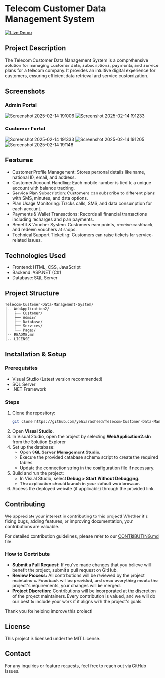 # Telecom Customer Data Management System

[![Live Demo](https://img.shields.io/badge/Live%20Demo-Click%20Here-blue)](https://telecom-customer-app-azcycacucphyach6.italynorth-01.azurewebsites.net/)

## Project Description
The Telecom Customer Data Management System is a comprehensive solution for managing customer data, subscriptions, payments, and service plans for a telecom company. It provides an intuitive digital experience for customers, ensuring efficient data retrieval and service customization.

## Screenshots
### Admin Portal
![Screenshot 2025-02-14 191006](https://github.com/user-attachments/assets/0be6e8fa-0dd4-477c-b310-05a38b7bbbbe)
![Screenshot 2025-02-14 191233](https://github.com/user-attachments/assets/325945bc-b402-46fd-812f-543bde7e2aa4)
### Customer Portal
![Screenshot 2025-02-14 191333](https://github.com/user-attachments/assets/9dfe7469-ddfb-4054-b34b-d6e45e73fba4)
![Screenshot 2025-02-14 191205](https://github.com/user-attachments/assets/996bc877-fdd5-4812-932f-295985644075)
![Screenshot 2025-02-14 191148](https://github.com/user-attachments/assets/055e4b6b-8845-4b52-9d4b-ae5ebbc5e8cb)


## Features
- Customer Profile Management: Stores personal details like name, national ID, email, and address.
- Customer Account Handling: Each mobile number is tied to a unique account with balance tracking.
- Service Plan Subscription: Customers can subscribe to different plans with SMS, minutes, and data options.
- Plan Usage Monitoring: Tracks calls, SMS, and data consumption for each account.
- Payments & Wallet Transactions: Records all financial transactions including recharges and plan payments.
- Benefit & Voucher System: Customers earn points, receive cashback, and redeem vouchers at shops.
- Technical Support Ticketing: Customers can raise tickets for service-related issues.

## Technologies Used
- Frontend: HTML, CSS, JavaScript
- Backend: ASP.NET (C#)
- Database: SQL Server

## Project Structure
```
Telecom-Customer-Data-Management-System/
│-- WebApplication2/
│   ├── Customer/
│   ├── Admin/
│   ├── Database/
│   ├── Services/
│   └── Pages/
│-- README.md
│-- LICENSE
```

## Installation & Setup
### Prerequisites
- Visual Studio (Latest version recommended)
- SQL Server
- .NET Framework

### Steps
1. Clone the repository:
   ```sh
   git clone https://github.com/yehiarasheed/Telecom-Customer-Data-Management-System.git
   ```
2. Open **Visual Studio**.
3. In Visual Studio, open the project by selecting **WebApplication2.sln** from the Solution Explorer.
4. Set up the database:
   - Open **SQL Server Management Studio**.
   - Execute the provided database schema script to create the required tables.
   - Update the connection string in the configuration file if necessary.
5. Build and run the project:
   - In Visual Studio, select **Debug > Start Without Debugging**.
   - The application should launch in your default web browser.
6. Access the deployed website (if applicable) through the provided link.

## Contributing
We appreciate your interest in contributing to this project! Whether it's fixing bugs, adding features, or improving documentation, your contributions are valuable.

For detailed contribution guidelines, please refer to our [CONTRIBUTING.md](CONTRIBUTING.md) file.

### How to Contribute
- **Submit a Pull Request:** If you've made changes that you believe will benefit the project, submit a pull request on GitHub.
- **Review Process:** All contributions will be reviewed by the project maintainers. Feedback will be provided, and once everything meets the project's requirements, your changes will be merged.
- **Project Discretion:** Contributions will be incorporated at the discretion of the project maintainers. Every contribution is valued, and we will do our best to include your work if it aligns with the project's goals.

Thank you for helping improve this project!

## License
This project is licensed under the MIT License.

## Contact
For any inquiries or feature requests, feel free to reach out via GitHub Issues.

